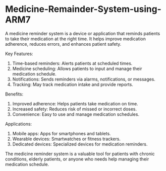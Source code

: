 # Medicine-Remainder-System-using-ARM7
A medicine reminder system is a device or application that reminds patients to take their medication at the right time. It helps improve medication adherence, reduces errors, and enhances patient safety.

Key Features:

1. Time-based reminders: Alerts patients at scheduled times.
2. Medicine scheduling: Allows patients to input and manage their medication schedule.
3. Notifications: Sends reminders via alarms, notifications, or messages.
4. Tracking: May track medication intake and provide reports.

Benefits:

1. Improved adherence: Helps patients take medication on time.
2. Increased safety: Reduces risk of missed or incorrect doses.
3. Convenience: Easy to use and manage medication schedules.

Applications:

1. Mobile apps: Apps for smartphones and tablets.
2. Wearable devices: Smartwatches or fitness trackers.
3. Dedicated devices: Specialized devices for medication reminders.

The medicine reminder system is a valuable tool for patients with chronic conditions, elderly patients, or anyone who needs help managing their medication schedule.
